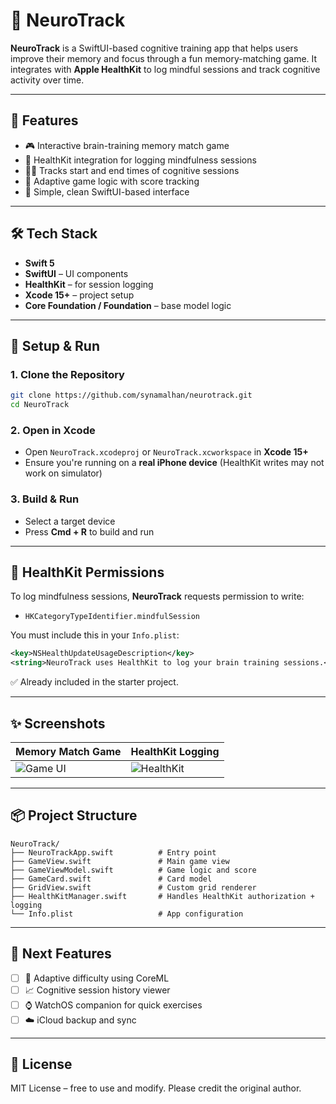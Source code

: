 # 🧠 NeuroTrack

**NeuroTrack** is a SwiftUI-based cognitive training app that helps users improve their memory and focus through a fun memory-matching game. It integrates with **Apple HealthKit** to log mindful sessions and track cognitive activity over time.

---

## 🚀 Features

- 🎮 Interactive brain-training memory match game
- 🔐 HealthKit integration for logging mindfulness sessions
- 🧘‍♀️ Tracks start and end times of cognitive sessions
- 🔄 Adaptive game logic with score tracking
- 🧩 Simple, clean SwiftUI-based interface

---

## 🛠 Tech Stack

- **Swift 5**
- **SwiftUI** – UI components
- **HealthKit** – for session logging
- **Xcode 15+** – project setup
- **Core Foundation / Foundation** – base model logic

---

## 📲 Setup & Run

### 1. Clone the Repository

```bash
git clone https://github.com/synamalhan/neurotrack.git
cd NeuroTrack
```

### 2. Open in Xcode

* Open `NeuroTrack.xcodeproj` or `NeuroTrack.xcworkspace` in **Xcode 15+**
* Ensure you're running on a **real iPhone device** (HealthKit writes may not work on simulator)

### 3. Build & Run

* Select a target device
* Press **Cmd + R** to build and run

---

## 🔐 HealthKit Permissions

To log mindfulness sessions, **NeuroTrack** requests permission to write:

* `HKCategoryTypeIdentifier.mindfulSession`

You must include this in your `Info.plist`:

```xml
<key>NSHealthUpdateUsageDescription</key>
<string>NeuroTrack uses HealthKit to log your brain training sessions.</string>
```

✅ Already included in the starter project.

---

## ✨ Screenshots

| Memory Match Game                  | HealthKit Logging                         |
| ---------------------------------- | ----------------------------------------- |
| ![Game UI](./screenshots/game.png) | ![HealthKit](./screenshots/healthkit.png) |

---

## 📦 Project Structure

```
NeuroTrack/
├── NeuroTrackApp.swift          # Entry point
├── GameView.swift               # Main game view
├── GameViewModel.swift          # Game logic and score
├── GameCard.swift               # Card model
├── GridView.swift               # Custom grid renderer
├── HealthKitManager.swift       # Handles HealthKit authorization + logging
└── Info.plist                   # App configuration
```

---

## 📌 Next Features

* [ ] 🧠 Adaptive difficulty using CoreML
* [ ] 📈 Cognitive session history viewer
* [ ] ⌚ WatchOS companion for quick exercises
* [ ] ☁️ iCloud backup and sync

---

## 📄 License

MIT License – free to use and modify. Please credit the original author.
